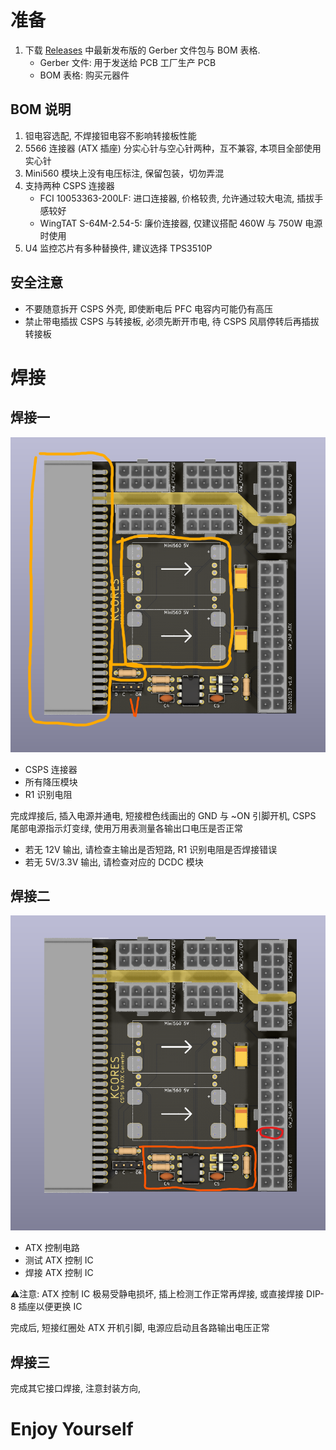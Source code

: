 # 准备

1. 下载 [Releases](https://github.com/KCORES/KCORES-CSPS-to-ATX-Converter/releases) 中最新发布版的 Gerber 文件包与 BOM 表格.  
    - Gerber 文件: 用于发送给 PCB 工厂生产 PCB
    - BOM 表格: 购买元器件

## BOM 说明

1. 钽电容选配, 不焊接钽电容不影响转接板性能
2. 5566 连接器 (ATX 插座) 分实心针与空心针两种，互不兼容, 本项目全部使用实心针
3. Mini560 模块上没有电压标注, 保留包装，切勿弄混
4. 支持两种 CSPS 连接器
    - FCI 10053363-200LF: 进口连接器, 价格较贵, 允许通过较大电流, 插拔手感较好
    - WingTAT S-64M-2.54-5: 廉价连接器, 仅建议搭配 460W 与 750W 电源时使用
5. U4 监控芯片有多种替换件, 建议选择 TPS3510P

## 安全注意

- 不要随意拆开 CSPS 外壳, 即使断电后 PFC 电容内可能仍有高压
- 禁止带电插拔 CSPS 与转接板, 必须先断开市电, 待 CSPS 风扇停转后再插拔转接板

# 焊接

## 焊接一

![](/Document/Image/Getting_Started_Guide/Solid1.png)

- CSPS 连接器
- 所有降压模块
- R1 识别电阻

完成焊接后, 插入电源并通电, 短接橙色线画出的 GND 与 ~ON 引脚开机, CSPS 尾部电源指示灯变绿, 使用万用表测量各输出口电压是否正常

- 若无 12V 输出, 请检查主输出是否短路, R1 识别电阻是否焊接错误
- 若无 5V/3.3V 输出, 请检查对应的 DCDC 模块

## 焊接二

![](/Document/Image/Getting_Started_Guide/Solid2.png)

- ATX 控制电路
- 测试 ATX 控制 IC
- 焊接 ATX 控制 IC

⚠注意: ATX 控制 IC 极易受静电损坏, 插上检测工作正常再焊接, 或直接焊接 DIP-8 插座以便更换 IC

完成后, 短接红圈处 ATX 开机引脚, 电源应启动且各路输出电压正常

## 焊接三

完成其它接口焊接, 注意封装方向,

# Enjoy Yourself